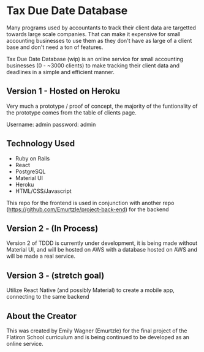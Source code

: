 # Tax Due Date Database
Many programs used by accountants to track their client data are targetted towards large scale companies. That can make it expensive for small accounting businesses to use them as they don't have as large of a client base and don't need a ton of features.

Tax Due Date Database (wip) is an online service for small accounting businesses (0 - ~3000 clients) to make tracking their client data and deadlines in a simple and efficient manner.

## Version 1 - Hosted on Heroku
Very much a prototype / proof of concept, the majority of the funtionality of the prototype comes from the table of clients page.

Username: admin
password: admin

## Technology Used
- Ruby on Rails
- React
- PostgreSQL
- Material UI
- Heroku
- HTML/CSS/Javascript

This repo for the frontend is used in conjunction with another repo (https://github.com/Emurtzle/project-back-end) for the backend

## Version 2 - (In Process)
Version 2 of TDDD is currently under development, it is being made without Material UI, and will be hosted on AWS with a database hosted on AWS and will be made a real service.

## Version 3 - (stretch goal)
Utilize React Native (and possibly Material) to create a mobile app, connecting to the same backend

## About the Creator
This was created by Emily Wagner (Emurtzle) for the final project of the Flatiron School curriculum and is being continued to be developed as an online service. 
